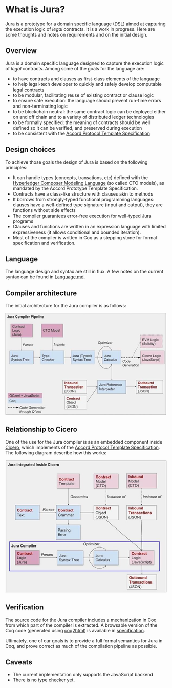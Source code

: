# What is Jura?

Jura is a prototype for a domain specific language (DSL) aimed at
capturing the execution logic of _legal_ contracts. It is a work in
progress. Here are some thoughts and notes on requirements and on the
initial design.

## Overview

Jura is a domain specific language designed to capture the execution logic of _legal_ contracts. Among some of the goals for the language are:
- to have contracts and clauses as first-class elements of the language
- to help legal-tech developer to quickly and safely develop computable legal contracts
- to be modular, facilitating reuse of existing contract or clause logic
- to ensure safe execution: the language should prevent run-time errors and non-terminating logic
- to be blockchain neutral: the same contract logic can be deployed either on and off chain and to a variety of distributed ledger technologies
- to be formally specified: the meaning of contracts should be well defined so it can be verified, and preserved during execution
- to be consistent with the [Accord Protocol Template Specification](https://docs.google.com/document/d/1UacA_r2KGcBA2D4voDgGE8jqid-Uh4Dt09AE-shBKR0)

## Design choices

To achieve those goals the design of Jura is based on the following principles:
- It can handle types (concepts, transations, etc) defined with the [Hyperledger Composer Modeling Language](https://hyperledger.github.io/composer/reference/cto_language.html) (so called CTO models), as mandated by the Accord Prototype Template Specification.
- Contracts have a class-like structure with clauses akin to methods
- It borrows from strongly-typed functional programming languages: clauses have a well-defined type signature (input and output), they are functions without side effects
- The compiler guarantees error-free execution for well-typed Jura programs
- Clauses and functions are written in an expression language with limited expressiveness (it allows conditional and bounded iteration).
- Most of the compiler is written in Coq as a stepping stone for formal specification and verification.

## Language

The language design and syntax are still in flux. A few notes on
the current syntax can be found in [Language.md](Language.md).

## Compiler architecture

The initial architecture for the Jura compiler is as follows:

![alt text](./juracompiler.jpg "Jura Compiler")

## Relationship to Cicero

One of the use for the Jura compiler is as an embedded component inside [Cicero](https://github.com/accordproject/cicero), which implements of the [Accord Protocol Template Specification](https://docs.google.com/document/d/1UacA_r2KGcBA2D4voDgGE8jqid-Uh4Dt09AE-shBKR0). The following diagram describe how this works:

![alt text](./juraincicero.jpg "Jura inside Cicero")

## Verification

The source code for the Jura compiler includes a mechanization in Coq
from which part of the compiler is extracted. A browsable version of
the Coq code (generated using
[coq2html](https://github.com/xavierleroy/coq2html)) is available in
[specification](specification/index.md).

Ultimately, one of our goals is to provide a full formal semantics for
Jura in Coq, and prove correct as much of the compilation pipeline as
possible.

## Caveats

- The current implementation only supports the JavaScript backend
- There is no type checker yet.

